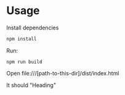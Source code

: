 
# Usage

Install dependencies

```sh
npm install
```

Run:

```
npm run build
```

Open file:///[path-to-this-dir]/dist/index.html


It should "Heading"
